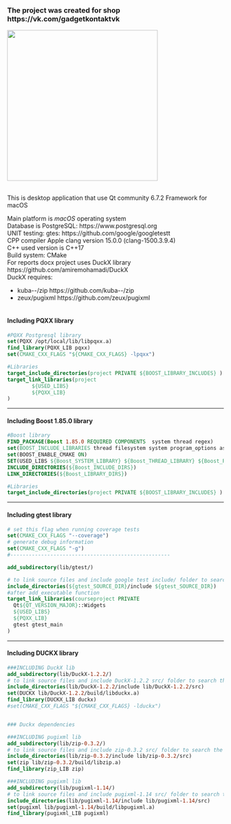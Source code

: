 <h3>The project was created for shop https://vk.com/gadgetkontaktvk</h3>
<img src="https://github.com/user-attachments/assets/c2a456a1-3fbf-4820-9fe0-89b7f6532044" width="350">
<br><br>

This is desktop application that use Qt community 6.7.2 Framework for macOS<br>
<div>Main platform is <i>macOS</i> operating system</div>
<div>Database is PostgreSQL: https://www.postgresql.org</div>
<div>UNIT testing: gtes: https://github.com/google/googletestt</div>
<div>CPP compiler Apple clang version 15.0.0 (clang-1500.3.9.4)</div>
<div>C++ used version is C++17<div>
<div>Build system: CMake</div>
For reports docx project uses DuckX library https://github.com/amiremohamadi/DuckX <br>
DuckX requires: <br>
<table> 
  <ul>
    <li>
      <span>kuba--/zip https://github.com/kuba--/zip</span>
    </li>
    <li>
      <span>zeux/pugixml https://github.com/zeux/pugixml</span>
    </li>
  </ul>
</table>


 <h4>Including PQXX library</h4>

```cmake
#PQXX Postgresql library
set(PQXX /opt/local/lib/libpqxx.a)
find_library(PQXX_LIB pqxx)
set(CMAKE_CXX_FLAGS "${CMAKE_CXX_FLAGS} -lpqxx")

#Libraries
target_include_directories(project PRIVATE ${BOOST_LIBRARY_INCLUDES} )
target_link_libraries(project
        ${USED_LIBS}
        ${PQXX_LIB}
)
```
<hr>
<h4>Including Boost 1.85.0 library</h4>

```cmake
#Boost library
FIND_PACKAGE(Boost 1.85.0 REQUIRED COMPONENTS  system thread regex)
set(BOOST_INCLUDE_LIBRARIES thread filesystem system program_options asio date_time)
set(BOOST_ENABLE_CMAKE ON)
SET(USED_LIBS ${Boost_SYSTEM_LIBRARY} ${Boost_THREAD_LIBRARY} ${Boost_REGEX_LIBRARY})
INCLUDE_DIRECTORIES(${Boost_INCLUDE_DIRS})
LINK_DIRECTORIES(${Boost_LIBRARY_DIRS})

#Libraries
target_include_directories(project PRIVATE ${BOOST_LIBRARY_INCLUDES} )
```

<hr>
<h4>Including gtest library</h4>

  ```cmake
  # set this flag when running coverage tests
  set(CMAKE_CXX_FLAGS "--coverage")
  # generate debug information
  set(CMAKE_CXX_FLAGS "-g")
  #----------------------------------------------------

  add_subdirectory(lib/gtest/)

  # to link source files and include google test include/ folder to search the files
  include_directories(${gtest_SOURCE_DIR}/include ${gtest_SOURCE_DIR})
#after add_executable function
target_link_libraries(courseproject PRIVATE
    Qt${QT_VERSION_MAJOR}::Widgets
    ${USED_LIBS}
    ${PQXX_LIB}
    gtest gtest_main
)
```

<hr>
<h4>Including DUCKX library</h4>

```cmake
###INCLUDING DuckX lib
add_subdirectory(lib/DuckX-1.2.2/)
# to link source files and include DuckX-1.2.2 src/ folder to search the files
include_directories(lib/DuckX-1.2.2/include lib/DuckX-1.2.2/src)
set(DUCKX lib/DuckX-1.2.2/build/libduckx.a)
find_library(DUCKX_LIB duckx)
#set(CMAKE_CXX_FLAGS "${CMAKE_CXX_FLAGS} -lduckx")


### Duckx dependencies

###INCLUDING pugixml lib
add_subdirectory(lib/zip-0.3.2/)
# to link source files and include zip-0.3.2 src/ folder to search the files
include_directories(lib/zip-0.3.2/include lib/zip-0.3.2/src)
set(zip lib/zip-0.3.2/build/libzip.a)
find_library(zip_LIB zip)

###INCLUDING pugixml lib
add_subdirectory(lib/pugixml-1.14/)
# to link source files and include pugixml-1.14 src/ folder to search the files
include_directories(lib/pugixml-1.14/include lib/pugixml-1.14/src)
set(pugixml lib/pugixml-1.14/build/libpugixml.a)
find_library(pugixml_LIB pugixml)
```
